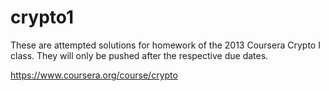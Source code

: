 crypto1
=======
These are attempted solutions for homework of the 2013 Coursera Crypto I class.
They will only be pushed after the respective due dates.

https://www.coursera.org/course/crypto

